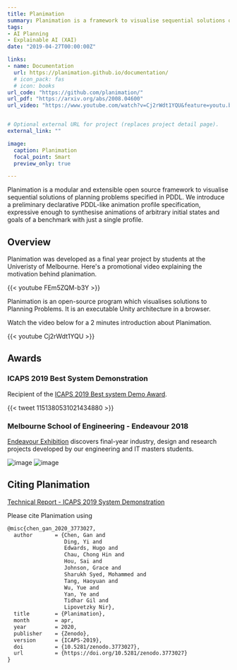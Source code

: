 ```yaml
---
title: Planimation
summary: Planimation is a framework to visualise sequential solutions of planning problems specified in PDDL
tags:
- AI Planning
- Explainable AI (XAI)
date: "2019-04-27T00:00:00Z"

links:
- name: Documentation
  url: https://planimation.github.io/documentation/
  # icon_pack: fas
  # icon: books
url_code: "https://github.com/planimation/"
url_pdf: "https://arxiv.org/abs/2008.04600"
url_video: "https://www.youtube.com/watch?v=Cj2rWdt1YQU&feature=youtu.be"


# Optional external URL for project (replaces project detail page).
external_link: ""

image:
  caption: Planimation
  focal_point: Smart
  preview_only: true

---
```



Planimation is a modular and extensible open source framework to visualise sequential solutions of planning problems specified in PDDL. We introduce a preliminary declarative PDDL-like animation profile specification, expressive enough to synthesise animations of arbitrary initial states and goals of a benchmark with just a single profile.

## Overview 

Planimation was developed as a final year project by students at the Univeristy of Melbourne. Here's a promotional video explaining the motivation behind planimation.

{{< youtube FEm5ZQM-b3Y >}}

Planimation is an open-source program which visualises solutions to Planning Problems. It is an executable Unity architecture in a browser.

Watch the video below for a 2 minutes introduction about Planimation.

{{< youtube Cj2rWdt1YQU >}}

## Awards

### ICAPS 2019 Best System Demonstration
Recipient of the [ICAPS 2019 Best system Demo Award](https://icaps19.icaps-conference.org/awards).

{{< tweet 1151380531021434880 >}}

### Melbourne School of Engineering - Endeavour 2018

[Endeavour Exhibition](https://endeavour.unimelb.edu.au/past/2018-endeavour-exhibition) discovers final-year industry, design and research projects developed by our engineering and IT masters students.



![image](https://endeavour.unimelb.edu.au/__data/assets/image/0007/2914621/endeavour-2018-11.jpg)
![image](https://endeavour.unimelb.edu.au/__data/assets/image/0005/2914691/endeavour-2018-36.jpg)

## Citing Planimation

[Technical Report - ICAPS 2019 System Demonstration](https://arxiv.org/abs/2008.04600)

Please cite Planimation using
``` latex
@misc{chen_gan_2020_3773027,
  author       = {Chen, Gan and
                  Ding, Yi and
                  Edwards, Hugo and
                  Chau, Chong Hin and
                  Hou, Sai and
                  Johnson, Grace and
                  Sharukh Syed, Mohammed and
                  Tang, Haoyuan and
                  Wu, Yue and
                  Yan, Ye and
                  Tidhar Gil and
                  Lipovetzky Nir},
  title        = {Planimation},
  month        = apr,
  year         = 2020,
  publisher    = {Zenodo},
  version      = {ICAPS-2019},
  doi          = {10.5281/zenodo.3773027},
  url          = {https://doi.org/10.5281/zenodo.3773027}
}
